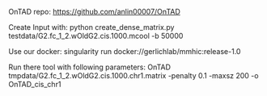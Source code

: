 OnTAD repo:
https://github.com/anlin00007/OnTAD

Create Input with:
python create_dense_matrix.py testdata/G2.fc_1_2.wOldG2.cis.1000.mcool -b 50000

Use our docker:
singularity run docker://gerlichlab/mmhic:release-1.0

Run there tool with following parameters:
OnTAD tmpdata/G2.fc_1_2.wOldG2.cis.1000.chr1.matrix -penalty 0.1 -maxsz 200 -o OnTAD_cis_chr1


